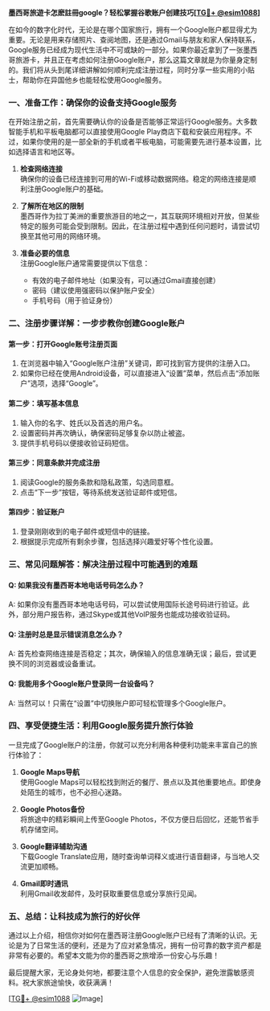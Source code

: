 **墨西哥旅遊卡怎麽註冊google？轻松掌握谷歌账户创建技巧[[TG💪+ @esim1088](https://t.me/s/esim1088)]**

在如今的数字化时代，无论是在哪个国家旅行，拥有一个Google账户都显得尤为重要。无论是用来存储照片、查阅地图，还是通过Gmail与朋友和家人保持联系，Google服务已经成为现代生活中不可或缺的一部分。如果你最近拿到了一张墨西哥旅游卡，并且正在考虑如何注册Google账户，那么这篇文章就是为你量身定制的。我们将从头到尾详细讲解如何顺利完成注册过程，同时分享一些实用的小贴士，帮助你在异国他乡也能轻松使用Google服务。

### 一、准备工作：确保你的设备支持Google服务

在开始注册之前，首先需要确认你的设备是否能够正常运行Google服务。大多数智能手机和平板电脑都可以直接使用Google Play商店下载和安装应用程序。不过，如果你使用的是一部全新的手机或者平板电脑，可能需要先进行基本设置，比如选择语言和地区等。

1. **检查网络连接**  
   确保你的设备已经连接到可用的Wi-Fi或移动数据网络。稳定的网络连接是顺利注册Google账户的基础。

2. **了解所在地区的限制**  
   墨西哥作为拉丁美洲的重要旅游目的地之一，其互联网环境相对开放，但某些特定的服务可能会受到限制。因此，在注册过程中遇到任何问题时，请尝试切换至其他可用的网络环境。

3. **准备必要的信息**  
   注册Google账户通常需要提供以下信息：
   - 有效的电子邮件地址（如果没有，可以通过Gmail直接创建）
   - 密码（建议使用强密码以保护账户安全）
   - 手机号码（用于验证身份）

### 二、注册步骤详解：一步步教你创建Google账户

#### 第一步：打开Google账号注册页面
1. 在浏览器中输入“Google账户注册”关键词，即可找到官方提供的注册入口。
2. 如果你已经在使用Android设备，可以直接进入“设置”菜单，然后点击“添加账户”选项，选择“Google”。

#### 第二步：填写基本信息
1. 输入你的名字、姓氏以及首选的用户名。
2. 设置密码并再次确认，确保密码足够复杂以防止被盗。
3. 提供手机号码以便接收验证码短信。

#### 第三步：同意条款并完成注册
1. 阅读Google的服务条款和隐私政策，勾选同意框。
2. 点击“下一步”按钮，等待系统发送验证邮件或短信。

#### 第四步：验证账户
1. 登录刚刚收到的电子邮件或短信中的链接。
2. 根据提示完成所有剩余步骤，包括选择兴趣爱好等个性化设置。

### 三、常见问题解答：解决注册过程中可能遇到的难题

#### Q: 如果我没有墨西哥本地电话号码怎么办？
A: 如果你没有墨西哥本地电话号码，可以尝试使用国际长途号码进行验证。此外，部分用户报告称，通过Skype或其他VoIP服务也能成功接收验证码。

#### Q: 注册时总是显示错误消息怎么办？
A: 首先检查网络连接是否稳定；其次，确保输入的信息准确无误；最后，尝试更换不同的浏览器或设备重试。

#### Q: 我能用多个Google账户登录同一台设备吗？
A: 当然可以！只需在“设置”中切换账户即可轻松管理多个Google账户。

### 四、享受便捷生活：利用Google服务提升旅行体验

一旦完成了Google账户的注册，你就可以充分利用各种便利功能来丰富自己的旅行体验了：

1. **Google Maps导航**  
   使用Google Maps可以轻松找到附近的餐厅、景点以及其他重要地点。即使身处陌生的城市，也不必担心迷路。

2. **Google Photos备份**  
   将旅途中的精彩瞬间上传至Google Photos，不仅方便日后回忆，还能节省手机存储空间。

3. **Google翻译辅助沟通**  
   下载Google Translate应用，随时查询单词释义或进行语音翻译，与当地人交流更加顺畅。

4. **Gmail即时通讯**  
   利用Gmail收发邮件，及时获取重要信息或分享旅行见闻。

### 五、总结：让科技成为旅行的好伙伴

通过以上介绍，相信你对如何在墨西哥注册Google账户已经有了清晰的认识。无论是为了日常生活的便利，还是为了应对紧急情况，拥有一份可靠的数字资产都是非常有必要的。希望本文能为你的墨西哥之旅增添一份安心与乐趣！

最后提醒大家，无论身处何地，都要注意个人信息的安全保护，避免泄露敏感资料。祝大家旅途愉快，收获满满！

[[TG💪+ @esim1088](https://t.me/s/esim1088) ![Image](https://i.postimg.cc/4NQfJmqS/Snipaste-2025-05-13-00-14-12.png)]